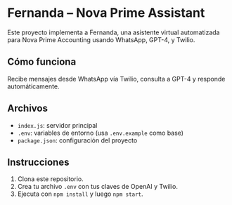 # Fernanda – Nova Prime Assistant

Este proyecto implementa a Fernanda, una asistente virtual automatizada para Nova Prime Accounting usando WhatsApp, GPT-4, y Twilio.

## Cómo funciona

Recibe mensajes desde WhatsApp vía Twilio, consulta a GPT-4 y responde automáticamente.

## Archivos

- `index.js`: servidor principal
- `.env`: variables de entorno (usa `.env.example` como base)
- `package.json`: configuración del proyecto

## Instrucciones

1. Clona este repositorio.
2. Crea tu archivo `.env` con tus claves de OpenAI y Twilio.
3. Ejecuta con `npm install` y luego `npm start`.
